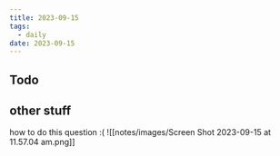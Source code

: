 ```yaml
---
title: 2023-09-15
tags:
  - daily
date: 2023-09-15
---
```

## Todo

## other stuff
how to do this question :( 
![[notes/images/Screen Shot 2023-09-15 at 11.57.04 am.png]]